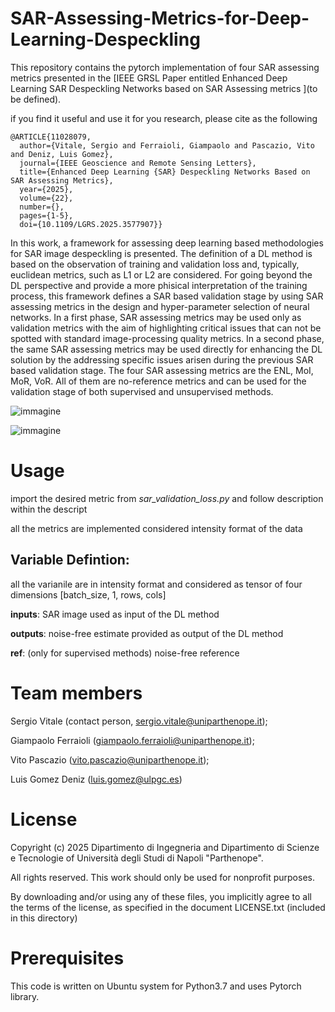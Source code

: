 # SAR-Assessing-Metrics-for-Deep-Learning-Despeckling

This repository contains the pytorch implementation of four SAR assessing metrics presented in the [IEEE GRSL Paper entitled Enhanced Deep Learning SAR Despeckling Networks based on SAR Assessing metrics
](to be defined).

if you find it useful and use it for you research, please cite as the following 
```
@ARTICLE{11028079,
  author={Vitale, Sergio and Ferraioli, Giampaolo and Pascazio, Vito and Deniz, Luis Gomez},
  journal={IEEE Geoscience and Remote Sensing Letters}, 
  title={Enhanced Deep Learning {SAR} Despeckling Networks Based on SAR Assessing Metrics}, 
  year={2025},
  volume={22},
  number={},
  pages={1-5},
  doi={10.1109/LGRS.2025.3577907}}
```


In this work, a framework for assessing deep learning based methodologies for SAR image despeckling is presented.
The definition of a DL method is based on the observation of training and validation loss and, typically, euclidean metrics, such as L1 or L2 are considered.
For going beyond the DL perspective and provide a more phisical interpretation of the training process, this framework defines a SAR based validation stage by using SAR assessing metrics in the design and hyper-parameter selection of neural networks.
In a first phase, SAR assessing metrics may be used only as validation metrics with the aim of highlighting critical issues that can not be spotted with standard image-processing
quality metrics. In a second phase, the same SAR assessing metrics may be used directly for enhancing the DL solution by the addressing specific issues arisen during the previous SAR based
validation stage.
The four SAR assessing metrics are the ENL, MoI, MoR, VoR. All of them are no-reference metrics and can be used for the validation stage of both supervised and unsupervised methods. 

![immagine](https://github.com/user-attachments/assets/7636b5c4-1c4b-4b22-a671-167020d91b2d)

![immagine](https://github.com/user-attachments/assets/904e9fa7-6454-4421-af38-66058568da77)

# Usage
import the desired metric from *sar_validation_loss.py* and follow description within the descript

all the metrics are implemented considered intensity format of the data

## Variable Defintion:
all the varianile are in intensity format and considered as tensor of four dimensions [batch_size, 1, rows, cols]

**inputs**: SAR image used as input of the DL method

**outputs**: noise-free estimate provided as output of the DL method

**ref**:	(only for supervised methods) noise-free reference


# Team members
 Sergio Vitale    (contact person, sergio.vitale@uniparthenope.it);
 
 Giampaolo Ferraioli (giampaolo.ferraioli@uniparthenope.it);
 
 Vito Pascazio (vito.pascazio@uniparthenope.it);
 
 Luis Gomez Deniz (luis.gomez@ulpgc.es)
 
# License
Copyright (c) 2025 Dipartimento di Ingegneria and Dipartimento di Scienze e Tecnologie of Università degli Studi di Napoli "Parthenope".

All rights reserved. This work should only be used for nonprofit purposes.

By downloading and/or using any of these files, you implicitly agree to all the
terms of the license, as specified in the document LICENSE.txt
(included in this directory)


# Prerequisites
This code is written on Ubuntu system for Python3.7 and uses Pytorch library.
  

